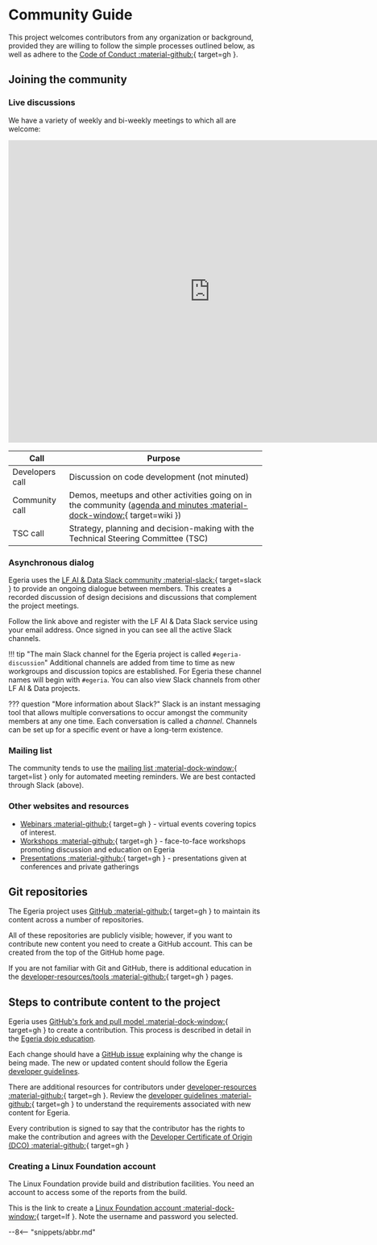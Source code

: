 <!-- SPDX-License-Identifier: CC-BY-4.0 -->
<!-- Copyright Contributors to the Egeria project. -->

# Community Guide

This project welcomes contributors from any organization or background, provided they are willing to follow the simple processes outlined below, as well as adhere to the [Code of Conduct :material-github:](https://github.com/odpi/egeria/blob/master/CODE_OF_CONDUCT.md){ target=gh }.

## Joining the community

### Live discussions

We have a variety of weekly and bi-weekly meetings to which all are welcome:

<iframe src="https://calendar.google.com/calendar/embed?height=600&amp;wkst=1&amp;bgcolor=%23ffffff&amp;ctz=Europe%2FLondon&amp;src=YjVxaGRyNXFkYmZscDhkbHA3MGxtb2RtMHNmdmlocWxAaW1wb3J0LmNhbGVuZGFyLmdvb2dsZS5jb20&amp;color=%234285F4&amp;showCalendars=0&amp;showPrint=0&amp;title=Egeria%20Calendar" style="border-width:0" width="800" height="600" frameborder="0" scrolling="no"></iframe>

| Call | Purpose |
|---|---|
| Developers call | Discussion on code development (not minuted) |
| Community call | Demos, meetups and other activities going on in the community ([agenda and minutes :material-dock-window:](https://github.com/odpi/data-governance/wiki){ target=wiki }) |
| TSC call | Strategy, planning and decision-making with the Technical Steering Committee (TSC) |

### Asynchronous dialog

Egeria uses the [LF AI & Data Slack community :material-slack:](https://lfaifoundation.slack.com/archives/C01F40J2XA8){ target=slack } to provide an ongoing dialogue between members. This creates a recorded discussion of design decisions and discussions that complement the project meetings.

Follow the link above and register with the LF AI & Data Slack service using your email address. Once signed in you can see all the active Slack channels.

!!! tip "The main Slack channel for the Egeria project is called `#egeria-discussion`"
    Additional channels are added from time to time as new workgroups and discussion topics are established. For Egeria these channel names will begin with `#egeria`. You can also view Slack channels from other LF AI & Data projects.

??? question "More information about Slack?"
    Slack is an instant messaging tool that allows multiple conversations to occur amongst the community members at any one time. Each conversation is called a *channel*. Channels can be set up for a specific event or have a long-term existence.

### Mailing list

The community tends to use the [mailing list :material-dock-window:](https://lists.lfaidata.foundation/g/egeria-technical-discuss/topics){ target=list } only for automated meeting reminders. We are best contacted through Slack (above).

### Other websites and resources

- [Webinars :material-github:](https://github.com/odpi/data-governance/tree/master/webinars){ target=gh } - virtual events covering topics of interest.
- [Workshops :material-github:](https://github.com/odpi/data-governance/tree/master/workshops){ target=gh } - face-to-face workshops promoting discussion and education on Egeria
- [Presentations :material-github:](https://github.com/odpi/data-governance/tree/master/presentations){ target=gh } - presentations given at conferences and private gatherings

## Git repositories

The Egeria project uses [GitHub :material-github:](https://github.com/odpi){ target=gh } to maintain its content across a number of repositories.

All of these repositories are publicly visible; however, if you want to contribute new content you need to create a GitHub account.  This can be created from the top of the GitHub home page.

If you are not familiar with Git and GitHub, there is additional education in the
[developer-resources/tools :material-github:](https://github.com/odpi/egeria/blob/master/developer-resources/tools/Git-GitHub.md){ target=gh } pages.

## Steps to contribute content to the project

Egeria uses [GitHub's fork and pull model :material-dock-window:](https://help.github.com/articles/about-collaborative-development-models/){ target=gh } to create a contribution. This process is described in detail in the [Egeria dojo education](/egeria-docs/getting-started/dojo/2/contribution-to-egeria).

Each change should have a [GitHub issue](https://github.com/odpi/egeria/issues) explaining why the change is being made. The new or updated content should follow the Egeria [developer guidelines](https://egeria.odpi.org/developer-resources/Developer-Guidelines).

There are additional resources for contributors under [developer-resources :material-github:](https://github.com/odpi/egeria/tree/master/developer-resources){ target=gh }. Review the [developer guidelines :material-github:](https://github.com/odpi/egeria/blob/master/developer-resources/Developer-Guidelines.md){ target=gh } to understand the requirements associated with new content for Egeria.

Every contribution is signed to say that the contributor has the rights to make the contribution and agrees with the [Developer Certificate of Origin (DCO) :material-github:](https://github.com/odpi/egeria/blob/master/developer-resources/why-the-dco.md){ target=gh }

### Creating a Linux Foundation account

The Linux Foundation provide build and distribution facilities. You need an account to access some of the reports from the build.

This is the link to create a [Linux Foundation account :material-dock-window:](https://identity.linuxfoundation.org){ target=lf }. Note the username and password you selected.

--8<-- "snippets/abbr.md"
